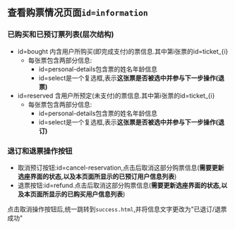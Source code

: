 ## 查看购票情况页面```id=information```

### 已购买和已预订票列表(层次结构)
- id=bought
内含用户所购买(即完成支付)的票信息.其中第i张票的id=ticket_{i}
    - 每张票包含两部分信息:
        - id=personal-details包含票的姓名年龄信息
        - id=select是一个复选框,表示**这张票是否被选中并参与下一步操作(退票)**
- id=reserved
含用户所预定(未支付)的票信息.其中第i张票的id=ticket_{i}
    - 每张票包含两部分信息:
        - id=personal-details包含票的姓名年龄信息
        - id=select是一个复选框,表示**这张票是否被选中并参与下一步操作(退订)**
### 退订和退票操作按钮
- 取消预订按钮:id=cancel-reservation,点击后取消这部分购票信息(**需要更新选座界面的状态,以及本页面所显示的已预订用户信息列表**)
- 退票按钮:id=refund.点击后取消这部分购票信息(**需要更新选座界面的状态,以及本页面所显示的已购买用户信息列表**)

点击取消操作按钮后,统一跳转到```success.html```,并将信息文字更改为"已退订/退票成功"